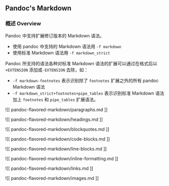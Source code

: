 ## Pandoc's Markdown

### 概述 Overview

Pandoc 中支持扩展修订版本的 Markdown 语法。

- 使用 pandoc 中支持的 Markdown 语法用 `-f markdown`
- 使用标准 Markdown 语法用 `-f markdown_strict`
  
Pandoc 所支持的语法各种对标准 Markdown 语法的扩展可以通过在格式后以 `+EXTENSION` 添加或`-EXTENSION` 去除，如：

- `-f markdown-footnotes` 表示识别除了 `footnotes` 扩展之外的所有 pandoc Markdown 语法
- `-f markdown_strict+footnotes+pipe_tables` 表示识别标准 Markdown 语法加上 `footnotes` 和 `pipe_tables` 扩展语法。

![[ pandoc-flavored-markdown/paragraphs.md ]]

![[ pandoc-flavored-markdown/headings.md ]]

![[ pandoc-flavored-markdown/blockquotes.md ]]

![[ pandoc-flavored-markdown/code-blocks.md ]]

![[ pandoc-flavored-markdown/line-blocks.md ]]

![[ pandoc-flavored-markdown/inline-formatting.md ]]

![[ pandoc-flavored-markdown/links.md ]]

![[ pandoc-flavored-markdown/images.md ]]